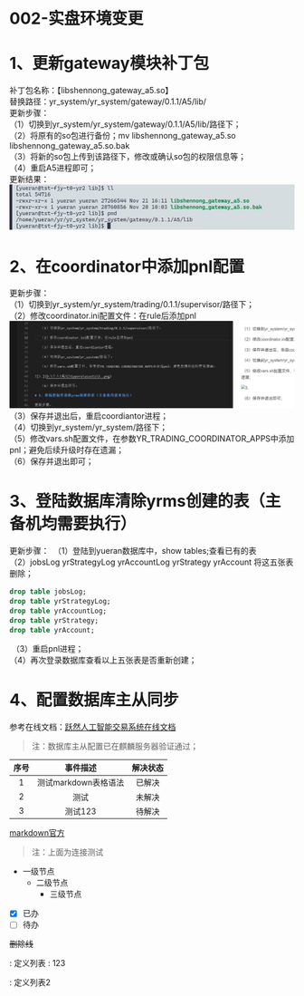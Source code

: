 # 002-实盘环境变更

# 1、更新gateway模块补丁包

补丁包名称：【libshennong_gateway_a5.so】  
替换路径：yr_system/yr_system/gateway/0.1.1/A5/lib/   
更新步骤：  
​	（1）切换到yr_system/yr_system/gateway/0.1.1/A5/lib/路径下；  
​	（2）将原有的so包进行备份；mv libshennong_gateway_a5.so libshennong_gateway_a5.so.bak  
​	（3）将新的so包上传到该路径下，修改或确认so包的权限信息等；  
​	（4）重启A5进程即可；  
更新结果：
![图片](assets/1..png)


# 2、在coordinator中添加pnl配置

更新步骤：  
​	（1）切换到yr_system/yr_system/trading/0.1.1/supervisor/路径下；  
​	（2）修改coordinator.ini配置文件：在rule后添加pnl  
![图片](assets/image-1.png)
​	（3）保存并退出后，重启coordiantor进程；  
​	（4）切换到yr_system/yr_system/路径下；  
​	（5）修改vars.sh配置文件，在参数YR_TRADING_COORDINATOR_APPS中添加pnl；避免后续升级时存在遗漏；  
​	（6）保存并退出即可；  

# 3、登陆数据库清除yrms创建的表（主备机均需要执行）

更新步骤：
​	（1）登陆到yueran数据库中，show tables;查看已有的表  
​	（2）jobsLog yrStrategyLog  yrAccountLog  yrStrategy  yrAccount 将这五张表删除；  

```sql
drop table jobsLog;
drop table yrStrategyLog;
drop table yrAccountLog;
drop table yrStrategy;
drop table yrAccount;
```

​	（3）重启pnl进程；  
​	（4）再次登录数据库查看以上五张表是否重新创建；  

# 4、配置数据库主从同步

参考在线文档：[跃然人工智能交易系统在线文档](https://docs.qq.com/doc/DSUtTSEJ6SlB4TVlE)

> 注：数据库主从配置已在麒麟服务器验证通过；

|序号|事件描述|解决状态|
|:---:|:---:|:---:|
|1|测试markdown表格语法  |已解决|
|2|测试                  |未解决|
|3|测试123|待解决|



[markdown官方](https://markdown.com.cn/extended-syntax/heading-ids.html#heading-ids)
>注：上面为连接测试

- 一级节点
    - 二级节点
        - 三级节点

- [x] 已办
- [ ] 待办

~~删除线~~ 

: 定义列表
    : 123

: 定义列表2

